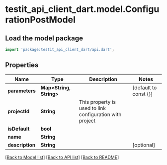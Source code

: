 # testit_api_client_dart.model.ConfigurationPostModel

## Load the model package
```dart
import 'package:testit_api_client_dart/api.dart';
```

## Properties
Name | Type | Description | Notes
------------ | ------------- | ------------- | -------------
**parameters** | **Map<String, String>** |  | [default to const {}]
**projectId** | **String** | This property is used to link configuration with project | 
**isDefault** | **bool** |  | 
**name** | **String** |  | 
**description** | **String** |  | [optional] 

[[Back to Model list]](../README.md#documentation-for-models) [[Back to API list]](../README.md#documentation-for-api-endpoints) [[Back to README]](../README.md)


